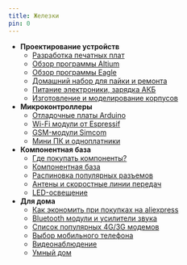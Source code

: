 ```yaml
---
title: Железки
pin: 0
---
```


- **Проектирование устройств**
	- [Разработка печатных плат](../r/pcb.md)
	- [Обзор программы Altium](../r/altium.md)
	- [Обзор программы Eagle](../r/eagle.md)
	- [Домашний набор для пайки и ремонта](../r/soldering.md)
	- [Питание электроники, зарядка АКБ](../r/powering.md)
	- [Изготовление и моделирование корпусов](../r/3d.md)
- **Микроконтроллеры**
	- [Отладочные платы Arduino](../r/arduino.md)
	- [Wi-Fi модули от Espressif](../r/esp.md)
	- [GSM-модули Simcom](../r/sim800.md)
	- [Мини ПК и одноплатники](../r/sbc.md)
- **Компонентная база**
	- [Где покупать компоненты?](../r/buysmd.md)
	- [Компонентная база](../r/components.md)
	- [Распиновка популярных разъемов](../r/connectors.md)
	- [Антены и скоростные линии передач](../r/antenna.md)
	- [LED-освещение](../r/led.md)
- **Для дома**
	- [Как экономить при покупках на aliexpress](../r/ali.md)
	- [Bluetooth модули и усилители звука](../r/audio.md)
	- [Список популярных 4G/3G модемов](../r/modem.md)
	- [Выбор мобильного телефона](../r/phonespecs.md)
	- [Видеонаблюдение](../r/cctv.md)
	- [Умный дом](../r/smarthome.md)
